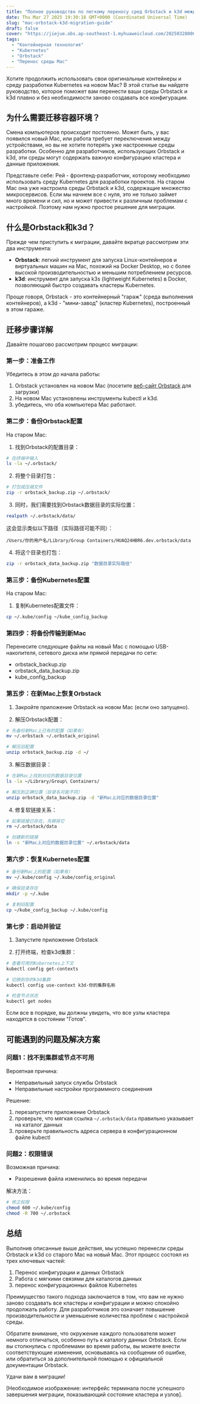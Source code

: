 ```yaml
---
title: "Полное руководство по легкому переносу сред Orbstack и k3d между компьютерами Mac"
date: Thu Mar 27 2025 19:30:18 GMT+0000 (Coordinated Universal Time)
slug: "mac-orbstack-k3d-migration-guide"
draft: false
cover: "https://jiejue.obs.ap-southeast-1.myhuaweicloud.com/20250328000821584.webp"
tags:
  - "Контейнерная технология"
  - "Kubernetes"
  - "Orbstack"
  - "Перенос среды Mac"
---
```


Хотите продолжить использовать свои оригинальные контейнеры и среду разработки Kubernetes на новом Mac? В этой статье вы найдете руководство, которое поможет вам перенести ваши среды Orbstack и k3d плавно и без необходимости заново создавать все конфигурации.

<!--more-->

## 为什么需要迁移容器环境？

Смена компьютеров происходит постоянно. Может быть, у вас появился новый Mac, или работа требует переключения между устройствами, но вы не хотите потерять уже настроенные среды разработки. Особенно для разработчиков, использующих Orbstack и k3d, эти среды могут содержать важную конфигурацию кластера и данные приложения.

Представьте себе: Рей - фронтенд-разработчик, которому необходимо использовать среду Kubernetes для разработки проектов. На старом Mac она уже настроила среды Orbstack и k3d, содержащие множество микросервисов. Если мы начнем все с нуля, это не только займет много времени и сил, но и может привести к различным проблемам с настройкой. Поэтому нам нужно простое решение для миграции.

## 什么是Orbstack和k3d？

Прежде чем приступить к миграции, давайте вкратце рассмотрим эти два инструмента:

- **Orbstack**: легкий инструмент для запуска Linux-контейнеров и виртуальных машин на Mac, похожий на Docker Desktop, но с более высокой производительностью и меньшим потреблением ресурсов.
- **k3d**: инструмент для запуска k3s (lightweight Kubernetes) в Docker, позволяющий быстро создавать кластеры Kubernetes.

Проще говоря, Orbstack - это контейнерный "гараж" (среда выполнения контейнеров), а k3d - "мини-завод" (кластер Kubernetes), построенный в этом гараже.

## 迁移步骤详解

Давайте пошагово рассмотрим процесс миграции:

### 第一步：准备工作

Убедитесь в этом до начала работы:

1. Orbstack установлен на новом Mac (посетите [веб-сайт Orbstack](https://orbstack.dev/) для загрузки)
2. На новом Mac установлены инструменты kubectl и k3d.
3. убедитесь, что оба компьютера Mac работают.

### 第二步：备份Orbstack配置

На старом Mac:

1. 找到Orbstack的配置目录：
```bash
# 在终端中输入
ls -la ~/.orbstack/
```

2. 将整个目录打包：
```bash
# 打包成压缩文件
zip -r orbstack_backup.zip ~/.orbstack/
```

3. 同时，我们需要找到Orbstack数据目录的实际位置：
```bash
realpath ~/.orbstack/data/
```

这会显示类似以下路径（实际路径可能不同）：
```
/Users/你的用户名/Library/Group Containers/HUAQ24HBR6.dev.orbstack/data
```

4. 将这个目录也打包：
```bash
zip -r orbstack_data_backup.zip "数据目录实际路径"
```

### 第三步：备份Kubernetes配置

На старом Mac:

1. 复制Kubernetes配置文件：
```bash
cp ~/.kube/config ~/kube_config_backup
```

### 第四步：将备份传输到新Mac

Перенесите следующие файлы на новый Mac с помощью USB-накопителя, сетевого диска или прямой передачи по сети:
- orbstack_backup.zip
- orbstack_data_backup.zip
- kube_config_backup

### 第五步：在新Mac上恢复Orbstack

1. Закройте приложение Orbstack на новом Mac (если оно запущено).

2. 解压Orbstack配置：
```bash
# 先备份新Mac上已有的配置（如果有）
mv ~/.orbstack ~/.orbstack_original

# 解压旧配置
unzip orbstack_backup.zip -d ~/
```

3. 解压数据目录：
```bash
# 在新Mac上找到对应的数据目录位置
ls -la ~/Library/Group\ Containers/

# 解压到正确位置（目录名可能不同）
unzip orbstack_data_backup.zip -d "新Mac上对应的数据目录位置"
```

4. 修复软链接关系：
```bash
# 如果链接已存在，先移除它
rm ~/.orbstack/data

# 创建新的链接
ln -s "新Mac上对应的数据目录位置" ~/.orbstack/data
```

### 第六步：恢复Kubernetes配置

```bash
# 备份新Mac上的配置（如果有）
mv ~/.kube/config ~/.kube/config_original

# 确保目录存在
mkdir -p ~/.kube

# 复制旧配置
cp ~/kube_config_backup ~/.kube/config
```

### 第七步：启动并验证

1. Запустите приложение Orbstack

2. 打开终端，检查k3d集群：
```bash
# 查看可用的Kubernetes上下文
kubectl config get-contexts

# 切换到你的k3d集群
kubectl config use-context k3d-你的集群名称

# 检查节点状态
kubectl get nodes
```

Если все в порядке, вы должны увидеть, что все узлы кластера находятся в состоянии "Готов".

## 可能遇到的问题及解决方案

### 问题1：找不到集群或节点不可用

Вероятная причина:
- Неправильный запуск службы Orbstack
- Неправильные настройки программного соединения

Решение:
1. перезапустите приложение Orbstack
2. проверьте, что мягкая ссылка `~/.orbstack/data` правильно указывает на каталог данных
3. проверьте правильность адреса сервера в конфигурационном файле kubectl

### 问题2：权限错误

Возможная причина:
- Разрешения файла изменились во время передачи

解决方法：
```bash
# 修正权限
chmod 600 ~/.kube/config
chmod -R 700 ~/.orbstack
```

## 总结

Выполнив описанные выше действия, мы успешно перенесли среды Orbstack и k3d со старого Mac на новый Mac. Этот процесс состоял из трех ключевых частей:

1. Перенос конфигурации и данных Orbstack
2. Работа с мягкими связями для каталогов данных
3. перенос конфигурационных файлов Kubernetes

Преимущество такого подхода заключается в том, что вам не нужно заново создавать все кластеры и конфигурации и можно спокойно продолжать работу. Для разработчиков это означает повышение производительности и уменьшение количества проблем с настройкой среды.

Обратите внимание, что окружение каждого пользователя может немного отличаться, особенно путь к каталогу данных Orbstack. Если вы столкнулись с проблемами во время работы, вы можете внести соответствующие изменения, основываясь на сообщении об ошибке, или обратиться за дополнительной помощью к официальной документации Orbstack.

Удачи вам в миграции!

[Необходимое изображение: интерфейс терминала после успешного завершения миграции, показывающий состояние кластера и узлов].